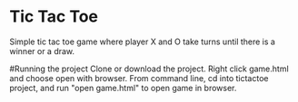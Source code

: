 # Tic Tac Toe
Simple tic tac toe game where player X and O take turns until there is a winner or a draw.

#Running the project
Clone or download the project.
Right click game.html and choose open with browser.
From command line, cd into tictactoe project, and run "open game.html" to open game in browser.
